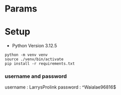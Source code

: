 # Params 


# Setup 
- Python Version 3.12.5

```
python -m venv venv
source ./venv/bin/activate
pip install -r requirements.txt

```

### username and password

username : LarrysProlink
password : ^Waialae96816$